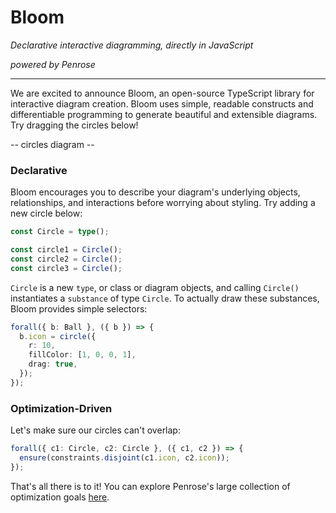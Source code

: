 # Bloom

_Declarative interactive diagramming, directly in JavaScript_

_powered by Penrose_

---

We are excited to announce Bloom, an open-source TypeScript library for interactive diagram creation.
Bloom uses simple, readable constructs and differentiable programming to generate
beautiful and extensible diagrams. Try dragging the circles below!

-- circles diagram --

### Declarative

Bloom encourages you to describe your diagram's underlying objects, relationships, and interactions
before worrying about styling. Try adding a new circle below:

```typescript
const Circle = type();

const circle1 = Circle();
const circle2 = Circle();
const circle3 = Circle();
```

`Circle` is a new `type`, or class or diagram objects, and calling `Circle()` instantiates a `substance` of type `Circle`.
To actually draw these substances, Bloom provides simple selectors:

```typescript
forall({ b: Ball }, ({ b }) => {
  b.icon = circle({
    r: 10,
    fillColor: [1, 0, 0, 1],
    drag: true,
  });
});
```

### Optimization-Driven

Let's make sure our circles can't overlap:

```typescript
forall({ c1: Circle, c2: Circle }, ({ c1, c2 }) => {
  ensure(constraints.disjoint(c1.icon, c2.icon));
});
```

That's all there is to it! You can explore Penrose's large collection of optimization goals [here](https://penrose.cs.cmu.edu/docs/ref/style/functions).
